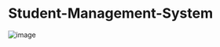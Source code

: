 # Student-Management-System

![image](https://github.com/user-attachments/assets/b74a9d11-0e54-473d-936d-3dc6b261c29b)
